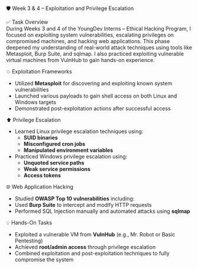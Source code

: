🛡️ Week 3 & 4 – Exploitation and Privilege Escalation

✅ Task Overview  
During Weeks 3 and 4 of the YoungDev Interns – Ethical Hacking Program, I focused on exploiting system vulnerabilities, escalating privileges on compromised machines, and hacking web applications. This phase deepened my understanding of real-world attack techniques using tools like Metasploit, Burp Suite, and sqlmap. I also practiced exploiting vulnerable virtual machines from VulnHub to gain hands-on experience.

💥 Exploitation Frameworks  

- Utilized **Metasploit** for discovering and exploiting known system vulnerabilities  
- Launched various payloads to gain shell access on both Linux and Windows targets  
- Demonstrated post-exploitation actions after successful access  

⬆️ Privilege Escalation  

- Learned Linux privilege escalation techniques using:
  - **SUID binaries**
  - **Misconfigured cron jobs**
  - **Manipulated environment variables**
- Practiced Windows privilege escalation using:
  - **Unquoted service paths**
  - **Weak service permissions**
  - **Access tokens**

🌐 Web Application Hacking  

- Studied **OWASP Top 10 vulnerabilities** including:
- Used **Burp Suite** to intercept and modify HTTP requests  
- Performed SQL Injection manually and automated attacks using **sqlmap**

💡 Hands-On Tasks  

- Exploited a vulnerable VM from **VulnHub** (e.g., Mr. Robot or Basic Pentesting)  
- Achieved **root/admin access** through privilege escalation  
- Combined exploitation and post-exploitation techniques to fully compromise the system  
